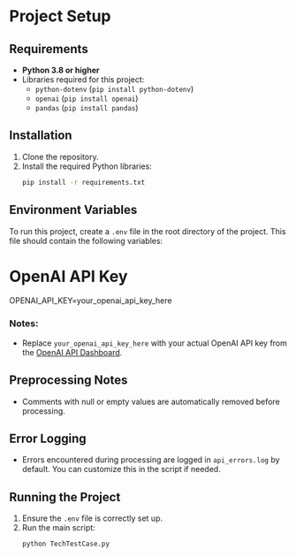 # Project Setup

## Requirements
- **Python 3.8 or higher**
- Libraries required for this project:
  - `python-dotenv` (`pip install python-dotenv`)
  - `openai` (`pip install openai`)
  - `pandas` (`pip install pandas`)

## Installation
1. Clone the repository.
2. Install the required Python libraries:
   ```bash
   pip install -r requirements.txt
   ```

## Environment Variables
To run this project, create a `.env` file in the root directory of the project. This file should contain the following variables:

# OpenAI API Key
OPENAI_API_KEY=your_openai_api_key_here

### Notes:
- Replace `your_openai_api_key_here` with your actual OpenAI API key from the [OpenAI API Dashboard](https://platform.openai.com/account/api-keys).

## Preprocessing Notes
- Comments with null or empty values are automatically removed before processing.

## Error Logging
- Errors encountered during processing are logged in `api_errors.log` by default. You can customize this in the script if needed.

## Running the Project
1. Ensure the `.env` file is correctly set up.
2. Run the main script:
   ```bash
   python TechTestCase.py